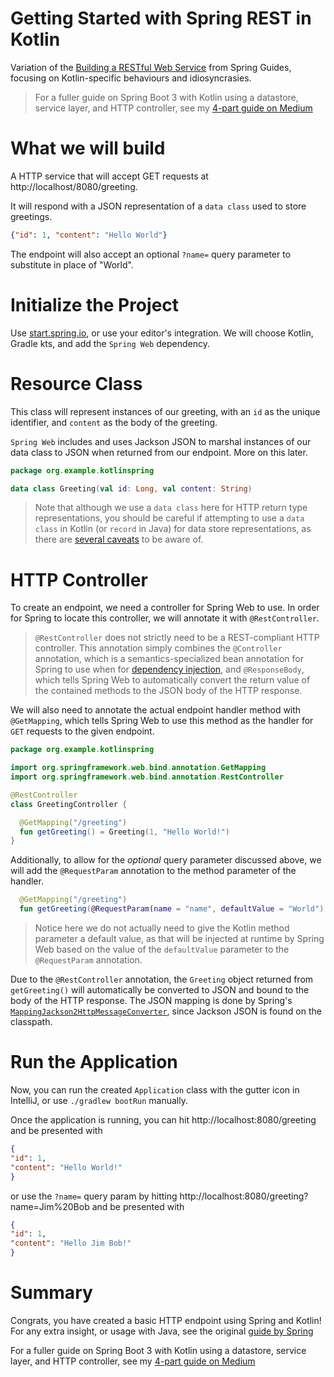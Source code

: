 # Getting Started with Spring REST in Kotlin

Variation of the [Building a RESTful Web Service](https://spring.io/guides/gs/rest-service/) from Spring Guides, focusing on Kotlin-specific behaviours and idiosyncrasies.

> For a fuller guide on Spring Boot 3 with Kotlin using a datastore, service layer, and HTTP controller, see my [4-part guide on Medium](https://medium.com/@dpeachesdev/exploring-springboot3-with-kotlin-by-building-an-ecommerce-server-part-1-7c18e3241a97)

# What we will build

A HTTP service that will accept GET requests at http://localhost/8080/greeting.

It will respond with a JSON representation of a `data class` used to store greetings.

```json
{"id": 1, "content": "Hello World"}
```

The endpoint will also accept an optional `?name=` query parameter to substitute in place of "World".

# Initialize the Project

Use [start.spring.io](https://start.spring.io), or use your editor's integration. We will choose Kotlin, Gradle kts, and add the `Spring Web` dependency.

# Resource Class

This class will represent instances of our greeting, with an `id` as the unique identifier, and `content` as the body of the greeting.

`Spring Web` includes and uses Jackson JSON to marshal instances of our data class to JSON when returned from our endpoint. More on this later.

```kotlin
package org.example.kotlinspring

data class Greeting(val id: Long, val content: String)
```

> Note that although we use a `data class` here for HTTP return type representations, you should be careful if attempting to use a `data class` in Kotlin (or `record` in Java) for data store representations, as there are [several caveats](https://jpa-buddy.com/blog/best-practices-and-common-pitfalls/) to be aware of. 

# HTTP Controller

To create an endpoint, we need a controller for Spring Web to use. In order for Spring to locate this controller, we will annotate it with `@RestController`.

> `@RestController` does not strictly need to be a REST-compliant HTTP controller. This annotation simply combines the `@Controller` annotation, which is a semantics-specialized bean annotation for Spring to use when for [dependency injection](https://docs.spring.io/spring-framework/reference/core/beans/dependencies/factory-collaborators.html), and `@ResponseBody`, which tells Spring Web to automatically convert the return value of the contained methods to the JSON body of the HTTP response.

We will also need to annotate the actual endpoint handler method with `@GetMapping`, which tells Spring Web to use this method as the handler for `GET` requests to the given endpoint.

```kotlin
package org.example.kotlinspring

import org.springframework.web.bind.annotation.GetMapping
import org.springframework.web.bind.annotation.RestController

@RestController
class GreetingController {

  @GetMapping("/greeting")
  fun getGreeting() = Greeting(1, "Hello World!")
}
```

Additionally, to allow for the _optional_ query parameter discussed above, we will add the `@RequestParam` annotation to the method parameter of the handler.

```kotlin
  @GetMapping("/greeting")
  fun getGreeting(@RequestParam(name = "name", defaultValue = "World") name: String) = Greeting(1, "Hello $name!")
```

> Notice here we do not actually need to give the Kotlin method parameter a default value, as that will be injected at runtime by Spring Web based on the value of the `defaultValue` parameter to the `@RequestParam` annotation.

Due to the `@RestController` annotation, the `Greeting` object returned from `getGreeting()` will automatically be converted to JSON and bound to the body of the HTTP response. The JSON mapping is done by Spring's [`MappingJackson2HttpMessageConverter`](https://docs.spring.io/spring/docs/current/javadoc-api/org/springframework/http/converter/json/MappingJackson2HttpMessageConverter.html), since Jackson JSON is found on the classpath. 

# Run the Application

Now, you can run the created `Application` class with the gutter icon in IntelliJ, or use `./gradlew bootRun` manually. 

Once the application is running, you can hit http://localhost:8080/greeting and be presented with 

```json
{
"id": 1,
"content": "Hello World!"
}
```

or use the `?name=` query param by hitting http://localhost:8080/greeting?name=Jim%20Bob and be presented with

```json
{
"id": 1,
"content": "Hello Jim Bob!"
}
```

# Summary

Congrats, you have created a basic HTTP endpoint using Spring and Kotlin! For any extra insight, or usage with Java, see the original [guide by Spring](https://spring.io/guides/gs/rest-service/)

For a fuller guide on Spring Boot 3 with Kotlin using a datastore, service layer, and HTTP controller, see my [4-part guide on Medium](https://medium.com/@dpeachesdev/exploring-springboot3-with-kotlin-by-building-an-ecommerce-server-part-1-7c18e3241a97)